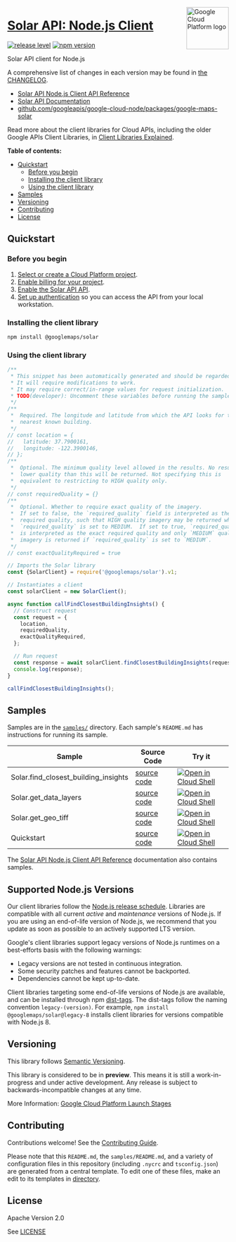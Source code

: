[//]: # "This README.md file is auto-generated, all changes to this file will be lost."
[//]: # "To regenerate it, use `python -m synthtool`."
<img src="https://avatars2.githubusercontent.com/u/2810941?v=3&s=96" alt="Google Cloud Platform logo" title="Google Cloud Platform" align="right" height="96" width="96"/>

# [Solar API: Node.js Client](https://github.com/googleapis/google-cloud-node/tree/main/packages/google-maps-solar)

[![release level](https://img.shields.io/badge/release%20level-preview-yellow.svg?style=flat)](https://cloud.google.com/terms/launch-stages)
[![npm version](https://img.shields.io/npm/v/@googlemaps/solar.svg)](https://www.npmjs.org/package/@googlemaps/solar)




Solar API client for Node.js


A comprehensive list of changes in each version may be found in
[the CHANGELOG](https://github.com/googleapis/google-cloud-node/tree/main/packages/google-maps-solar/CHANGELOG.md).

* [Solar API Node.js Client API Reference][client-docs]
* [Solar API Documentation][product-docs]
* [github.com/googleapis/google-cloud-node/packages/google-maps-solar](https://github.com/googleapis/google-cloud-node/tree/main/packages/google-maps-solar)

Read more about the client libraries for Cloud APIs, including the older
Google APIs Client Libraries, in [Client Libraries Explained][explained].

[explained]: https://cloud.google.com/apis/docs/client-libraries-explained

**Table of contents:**


* [Quickstart](#quickstart)
  * [Before you begin](#before-you-begin)
  * [Installing the client library](#installing-the-client-library)
  * [Using the client library](#using-the-client-library)
* [Samples](#samples)
* [Versioning](#versioning)
* [Contributing](#contributing)
* [License](#license)

## Quickstart

### Before you begin

1.  [Select or create a Cloud Platform project][projects].
1.  [Enable billing for your project][billing].
1.  [Enable the Solar API API][enable_api].
1.  [Set up authentication][auth] so you can access the
    API from your local workstation.

### Installing the client library

```bash
npm install @googlemaps/solar
```


### Using the client library

```javascript
/**
 * This snippet has been automatically generated and should be regarded as a code template only.
 * It will require modifications to work.
 * It may require correct/in-range values for request initialization.
 * TODO(developer): Uncomment these variables before running the sample.
 */
/**
 *  Required. The longitude and latitude from which the API looks for the
 *  nearest known building.
 */
// const location = {
//   latitude: 37.7900161,
//   longitude: -122.3900146,
// };
/**
 *  Optional. The minimum quality level allowed in the results. No result with
 *  lower quality than this will be returned. Not specifying this is
 *  equivalent to restricting to HIGH quality only.
 */
// const requiredQuality = {}
/**
 *  Optional. Whether to require exact quality of the imagery.
 *  If set to false, the `required_quality` field is interpreted as the minimum
 *  required quality, such that HIGH quality imagery may be returned when
 *  `required_quality` is set to MEDIUM.  If set to true, `required_quality`
 *  is interpreted as the exact required quality and only `MEDIUM` quality
 *  imagery is returned if `required_quality` is set to `MEDIUM`.
 */
// const exactQualityRequired = true

// Imports the Solar library
const {SolarClient} = require('@googlemaps/solar').v1;

// Instantiates a client
const solarClient = new SolarClient();

async function callFindClosestBuildingInsights() {
  // Construct request
  const request = {
    location,
    requiredQuality,
    exactQualityRequired,
  };

  // Run request
  const response = await solarClient.findClosestBuildingInsights(request);
  console.log(response);
}

callFindClosestBuildingInsights();

```



## Samples

Samples are in the [`samples/`](https://github.com/googleapis/google-cloud-node/tree/main/packages/google-maps-solar/samples) directory. Each sample's `README.md` has instructions for running its sample.

| Sample                      | Source Code                       | Try it |
| --------------------------- | --------------------------------- | ------ |
| Solar.find_closest_building_insights | [source code](https://github.com/googleapis/google-cloud-node/blob/main/packages/google-maps-solar/samples/generated/v1/solar.find_closest_building_insights.js) | [![Open in Cloud Shell][shell_img]](https://console.cloud.google.com/cloudshell/open?git_repo=https://github.com/googleapis/google-cloud-node&page=editor&open_in_editor=packages/google-maps-solar/samples/generated/v1/solar.find_closest_building_insights.js,packages/google-maps-solar/samples/README.md) |
| Solar.get_data_layers | [source code](https://github.com/googleapis/google-cloud-node/blob/main/packages/google-maps-solar/samples/generated/v1/solar.get_data_layers.js) | [![Open in Cloud Shell][shell_img]](https://console.cloud.google.com/cloudshell/open?git_repo=https://github.com/googleapis/google-cloud-node&page=editor&open_in_editor=packages/google-maps-solar/samples/generated/v1/solar.get_data_layers.js,packages/google-maps-solar/samples/README.md) |
| Solar.get_geo_tiff | [source code](https://github.com/googleapis/google-cloud-node/blob/main/packages/google-maps-solar/samples/generated/v1/solar.get_geo_tiff.js) | [![Open in Cloud Shell][shell_img]](https://console.cloud.google.com/cloudshell/open?git_repo=https://github.com/googleapis/google-cloud-node&page=editor&open_in_editor=packages/google-maps-solar/samples/generated/v1/solar.get_geo_tiff.js,packages/google-maps-solar/samples/README.md) |
| Quickstart | [source code](https://github.com/googleapis/google-cloud-node/blob/main/packages/google-maps-solar/samples/quickstart.js) | [![Open in Cloud Shell][shell_img]](https://console.cloud.google.com/cloudshell/open?git_repo=https://github.com/googleapis/google-cloud-node&page=editor&open_in_editor=packages/google-maps-solar/samples/quickstart.js,packages/google-maps-solar/samples/README.md) |



The [Solar API Node.js Client API Reference][client-docs] documentation
also contains samples.

## Supported Node.js Versions

Our client libraries follow the [Node.js release schedule](https://github.com/nodejs/release#release-schedule).
Libraries are compatible with all current _active_ and _maintenance_ versions of
Node.js.
If you are using an end-of-life version of Node.js, we recommend that you update
as soon as possible to an actively supported LTS version.

Google's client libraries support legacy versions of Node.js runtimes on a
best-efforts basis with the following warnings:

* Legacy versions are not tested in continuous integration.
* Some security patches and features cannot be backported.
* Dependencies cannot be kept up-to-date.

Client libraries targeting some end-of-life versions of Node.js are available, and
can be installed through npm [dist-tags](https://docs.npmjs.com/cli/dist-tag).
The dist-tags follow the naming convention `legacy-(version)`.
For example, `npm install @googlemaps/solar@legacy-8` installs client libraries
for versions compatible with Node.js 8.

## Versioning

This library follows [Semantic Versioning](http://semver.org/).







This library is considered to be in **preview**. This means it is still a
work-in-progress and under active development. Any release is subject to
backwards-incompatible changes at any time.


More Information: [Google Cloud Platform Launch Stages][launch_stages]

[launch_stages]: https://cloud.google.com/terms/launch-stages

## Contributing

Contributions welcome! See the [Contributing Guide](https://github.com/googleapis/google-cloud-node/blob/main/CONTRIBUTING.md).

Please note that this `README.md`, the `samples/README.md`,
and a variety of configuration files in this repository (including `.nycrc` and `tsconfig.json`)
are generated from a central template. To edit one of these files, make an edit
to its templates in
[directory](https://github.com/googleapis/synthtool).

## License

Apache Version 2.0

See [LICENSE](https://github.com/googleapis/google-cloud-node/blob/main/LICENSE)

[client-docs]: https://cloud.google.com/nodejs/docs/reference/solar/latest
[product-docs]: https://developers.google.com/maps/documentation/solar/overview
[shell_img]: https://gstatic.com/cloudssh/images/open-btn.png
[projects]: https://console.cloud.google.com/project
[billing]: https://support.google.com/cloud/answer/6293499#enable-billing
[enable_api]: https://console.cloud.google.com/flows/enableapi?apiid=solar.googleapis.com
[auth]: https://cloud.google.com/docs/authentication/external/set-up-adc-local

